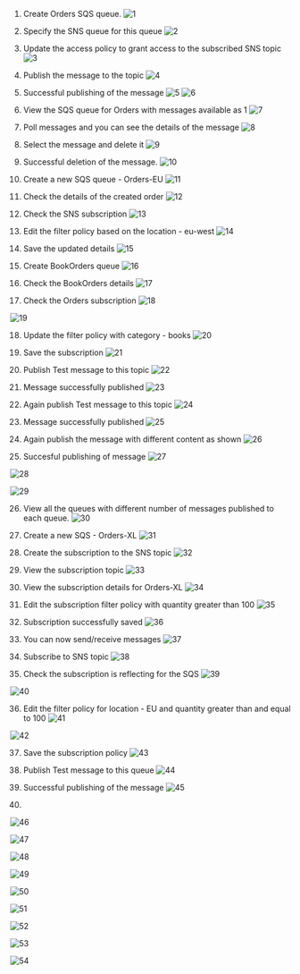 1. Create Orders SQS queue.
![1](https://github.com/prashantlangade306/12weeksawschallenge/assets/57378421/34adfac6-6a1b-4c68-8590-973c9e71debe)

2. Specify the SNS queue for this queue
![2](https://github.com/prashantlangade306/12weeksawschallenge/assets/57378421/a4297241-599d-4d5c-9333-7c97ebfd609f)

3. Update the access policy to grant access to the subscribed SNS topic
![3](https://github.com/prashantlangade306/12weeksawschallenge/assets/57378421/d43e64b1-9966-4b1c-af22-da9a6136d3cd)

4. Publish the message to the topic
![4](https://github.com/prashantlangade306/12weeksawschallenge/assets/57378421/18204b82-2226-4747-8839-10674689021e)

5. Successful publishing of the message
![5](https://github.com/prashantlangade306/12weeksawschallenge/assets/57378421/c4f76473-b254-41a8-93c8-4d8bdf81c7f6)
![6](https://github.com/prashantlangade306/12weeksawschallenge/assets/57378421/24577430-30e3-4d16-9ba2-fd412e735c34)

6. View the SQS queue for Orders with messages available as 1
![7](https://github.com/prashantlangade306/12weeksawschallenge/assets/57378421/dac8fa2b-d732-4e1c-bf1c-017659308310)

7. Poll messages and you can see the details of the message 
![8](https://github.com/prashantlangade306/12weeksawschallenge/assets/57378421/26799d7d-2783-496b-b27c-52bd2010423d)

8. Select the message and delete it
![9](https://github.com/prashantlangade306/12weeksawschallenge/assets/57378421/d48f8119-8830-4cbc-aa3a-f804a6d3ad2b)

9. Successful deletion of the message.
![10](https://github.com/prashantlangade306/12weeksawschallenge/assets/57378421/cb783be1-2747-4123-ac77-bf2ef7f3b556)

10. Create a new SQS queue - Orders-EU
![11](https://github.com/prashantlangade306/12weeksawschallenge/assets/57378421/aad88db7-af69-4f2c-b309-8a2d99a29932)

11. Check the details of the created order
![12](https://github.com/prashantlangade306/12weeksawschallenge/assets/57378421/d3dd3258-27ea-4d32-ac4e-ffef0cd0a199)

12. Check the SNS subscription
![13](https://github.com/prashantlangade306/12weeksawschallenge/assets/57378421/e2d9d623-a9a5-47d9-bc1e-11220fc7b290)

13. Edit the filter policy based on the location - eu-west
![14](https://github.com/prashantlangade306/12weeksawschallenge/assets/57378421/bb4596cd-f8cf-413b-a373-6e562acf04f1)

14. Save the updated details
![15](https://github.com/prashantlangade306/12weeksawschallenge/assets/57378421/a00c24c2-487d-446c-9d19-e44445190b95)

15. Create BookOrders queue
![16](https://github.com/prashantlangade306/12weeksawschallenge/assets/57378421/226afa72-4ea1-4627-8f28-7fcf18f0b508)

16. Check the BookOrders details
![17](https://github.com/prashantlangade306/12weeksawschallenge/assets/57378421/12bd8ca1-3546-441d-860a-05d6472c7415)

17. Check the Orders subscription
![18](https://github.com/prashantlangade306/12weeksawschallenge/assets/57378421/71632db1-1c50-4f1a-ae0a-d3639b54107d)

![19](https://github.com/prashantlangade306/12weeksawschallenge/assets/57378421/7118df5a-9990-4a32-9f2f-d653d9b00712)

18. Update the filter policy with category - books
![20](https://github.com/prashantlangade306/12weeksawschallenge/assets/57378421/a6ef3acc-e700-4787-b099-4cff46dbfe60)

19. Save the subscription
![21](https://github.com/prashantlangade306/12weeksawschallenge/assets/57378421/7f5386d4-6ada-4551-a0d2-868e5fcda76b)

20. Publish Test message to this topic
![22](https://github.com/prashantlangade306/12weeksawschallenge/assets/57378421/44813f57-e4ff-4e43-97ab-1a4e9ef02aee)

21. Message successfully published
![23](https://github.com/prashantlangade306/12weeksawschallenge/assets/57378421/5b31f7eb-811c-4e7e-98b8-a81bef49d860)

22. Again publish Test message to this topic
![24](https://github.com/prashantlangade306/12weeksawschallenge/assets/57378421/89a9e813-51d5-42ff-af28-567f388a2aa6)

23. Message successfully published
![25](https://github.com/prashantlangade306/12weeksawschallenge/assets/57378421/e45f5280-89ab-4198-af6b-c0ae404a32b9)

24. Again publish the message with different content as shown
![26](https://github.com/prashantlangade306/12weeksawschallenge/assets/57378421/7207b4b3-cde5-4895-805a-f432fcd53d81)

25. Succesful publishing of message
![27](https://github.com/prashantlangade306/12weeksawschallenge/assets/57378421/43de767e-0215-47bd-8c3c-3da12964a636)

![28](https://github.com/prashantlangade306/12weeksawschallenge/assets/57378421/e04021a9-4883-46af-a0f4-12bb65cfd296)


![29](https://github.com/prashantlangade306/12weeksawschallenge/assets/57378421/ed6b15e6-bdc9-4379-858c-06fe13d43666)

26. View all the queues with different number of messages published to each queue.
![30](https://github.com/prashantlangade306/12weeksawschallenge/assets/57378421/0b04b9f2-02c7-42f8-9175-6c773fbbace2)

27. Create a new SQS - Orders-XL
![31](https://github.com/prashantlangade306/12weeksawschallenge/assets/57378421/7129ff69-c8b0-4202-ac46-7a76974e7637)

28. Create the subscription to the SNS topic
![32](https://github.com/prashantlangade306/12weeksawschallenge/assets/57378421/7c0a4753-35cb-44aa-92f3-b996ea8a4f31)

29. View the subscription topic 
![33](https://github.com/prashantlangade306/12weeksawschallenge/assets/57378421/584822fe-d5e0-4c79-8289-cf76121fbf77)

30. View the subscription details for Orders-XL
![34](https://github.com/prashantlangade306/12weeksawschallenge/assets/57378421/5e937088-3679-42b3-93dc-7d264270c001)

31. Edit the subscription filter policy with quantity greater than 100
![35](https://github.com/prashantlangade306/12weeksawschallenge/assets/57378421/4941ec6a-7122-4b19-b24e-8dd35793da22)

32. Subscription successfully saved
![36](https://github.com/prashantlangade306/12weeksawschallenge/assets/57378421/9c898d84-d872-444b-99f4-56cee94d810d)

33. You can now send/receive messages
![37](https://github.com/prashantlangade306/12weeksawschallenge/assets/57378421/75c085ff-d82b-4b7c-b73c-5c2f8bd0809b)

34. Subscribe to SNS topic
![38](https://github.com/prashantlangade306/12weeksawschallenge/assets/57378421/1a412d93-7524-4cb0-95f7-053a93ff13ea)

35. Check the subscription is reflecting for the SQS
![39](https://github.com/prashantlangade306/12weeksawschallenge/assets/57378421/df7988e8-b10c-4609-825a-c94d5b25215a)

![40](https://github.com/prashantlangade306/12weeksawschallenge/assets/57378421/8f37e57c-31ae-4f1f-b283-597703dc4402)

36. Edit the filter policy for location - EU and quantity greater than and equal to 100
![41](https://github.com/prashantlangade306/12weeksawschallenge/assets/57378421/fd465c7a-fd13-45b4-bc6f-32ec1a95c852)

![42](https://github.com/prashantlangade306/12weeksawschallenge/assets/57378421/87eabf8f-25c0-458c-9785-78d3ea6738fd)

37. Save the subscription policy
![43](https://github.com/prashantlangade306/12weeksawschallenge/assets/57378421/2865f051-dc25-47bf-aaeb-e863da9a3e32)

38. Publish Test message to this queue
![44](https://github.com/prashantlangade306/12weeksawschallenge/assets/57378421/3a832d46-cbd4-4bd2-84ca-7e8f5762ca9e)

39. Successful publishing of the message
![45](https://github.com/prashantlangade306/12weeksawschallenge/assets/57378421/0e7ff72e-efe3-47e6-bb2a-da2923d7b371)

40. 
![46](https://github.com/prashantlangade306/12weeksawschallenge/assets/57378421/53452975-09f9-44cc-be4d-5bea085adcaa)

![47](https://github.com/prashantlangade306/12weeksawschallenge/assets/57378421/28f77cd7-67a5-4442-96b9-8f7bbfa4539d)

![48](https://github.com/prashantlangade306/12weeksawschallenge/assets/57378421/1586d826-aafa-42d8-92e3-9085fa8cd93e)

![49](https://github.com/prashantlangade306/12weeksawschallenge/assets/57378421/9793910b-fe04-41eb-bd67-09aa3068d50b)

![50](https://github.com/prashantlangade306/12weeksawschallenge/assets/57378421/be28a88b-c5ac-4f5e-9d0a-54ab788d9bca)

![51](https://github.com/prashantlangade306/12weeksawschallenge/assets/57378421/f01ccc2b-56cf-424c-baba-2f61cd04eb4c)

![52](https://github.com/prashantlangade306/12weeksawschallenge/assets/57378421/4fe00288-19c4-4f1d-b2fd-47f0a6069b32)

![53](https://github.com/prashantlangade306/12weeksawschallenge/assets/57378421/18a5cefb-48b7-491d-8e92-973855331e46)

![54](https://github.com/prashantlangade306/12weeksawschallenge/assets/57378421/741278b4-a616-4232-9087-149f78cf1bf7)





















